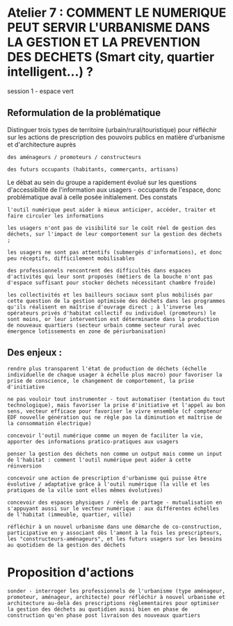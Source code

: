# Atelier 7 : COMMENT LE NUMERIQUE PEUT SERVIR L'URBANISME DANS LA GESTION ET LA PREVENTION DES DECHETS (Smart city, quartier intelligent...) ?

session 1 - espace vert

## Reformulation de la problématique
Distinguer trois types de territoire (urbain/rural/touristique) pour réfléchir sur les actions de prescription des pouvoirs publics en matière d'urbanisme et d'architecture auprès 

    des aménageurs / promoteurs / constructeurs

    des futurs occupants (habitants, commerçants, artisans)

Le débat au sein du groupe a rapidement évolué sur les questions d'accessibilité de l'information aux usagers - occupants de l'espace, donc problématique aval à celle posée initialement. 
Des constats

    l'outil numérique peut aider à mieux anticiper, accéder, traiter et faire circuler les informations

    les usagers n'ont pas de visibilité sur le coût réel de gestion des déchets, sur l'impact de leur comportement sur la gestion des déchets ;  

    les usagers ne sont pas attentifs (submergés d'informations), et donc peu réceptifs, difficilement mobilisables

    des professionnels rencontrent des difficultés dans espaces d'activités qui leur sont proposés (métiers de la bouche n'ont pas d'espace suffisant pour stocker déchets nécessitant chambre froide)

    les collectivités et les bailleurs sociaux sont plus mobilisés par cette question de la gestion optimisée des déchets dans les programmes qu'ils réalisent en maîtrise d'ouvrage direct ; à l'inverse les opérateurs privés d'habitat collectif ou individuel (promoteurs) le sont moins, or leur intervention est déterminante dans la production de nouveaux quartiers (secteur urbain comme secteur rural avec émergence lotissements en zone de périurbanisation)

## Des enjeux :

    rendre plus transparent l'état de production de déchets (échelle individuelle de chaque usager à échelle plus macro) pour favoriser la prise de conscience, le changement de comportement, la prise d'initiative

    ne pas vouloir tout instrumenter - tout automatiser (tentation du tout technologique), mais favoriser la prise d'initiative et l'appel au bon sens, vecteur efficace pour favoriser le vivre ensemble (cf comptenur EDF nouvelle génération qui ne règle pas la diminution et maîtrise de la consommation électrique)

    concevoir l'outil numérique comme un moyen de faciliter la vie, apporter des informations pratico-pratiques aux usagers

    penser la gestion des déchets non comme un output mais comme un input de l'habitat : comment l'outil numérique peut aider à cette réinversion 

    concevoir une action de prescription d'urbanisme qui puisse être évolutive / adaptative grâce à l'outil numérique (la ville et les pratiques de la ville sont elles mêmes évolutives)

    concevoir des espaces physiques / réels de partage - mutualisation en s'appuyant aussi sur le vecteur numérique : aux différentes échelles de l'habitat (immeuble, quartier, ville) 

    réfléchir à un nouvel urbanisme dans une démarche de co-construction, participative en y associant dès l'amont à la fois les prescripteurs, les "constructeurs-aménageurs", et les futurs usagers sur les besoins au quotidien de la gestion des déchets

# Proposition d'actions

    sonder - interroger les professionnels de l'urbanisme (type aménageur, promoteur, aménageur, architecte) pour réfléchir à nouvel urbanisme et architecture au-delà des prescriptions règlementaires pour optimiser la gestion des déchets au quotidien aussi bien en phase de construction qu'en phase post livraison des nouveaux quartiers
